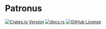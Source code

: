 # Patronus


[![Crates.io Version](https://img.shields.io/crates/v/patronus)](https://crates.io/crates/patronus)
[![docs.rs](https://img.shields.io/docsrs/patronus)](https://docs.rs/patronus)
[![GitHub License](https://img.shields.io/github/license/ekiwi/patronus)](LICENSE)
